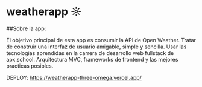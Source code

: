 # weatherapp ☼

##Sobre la app:

El objetivo principal de esta app es consumir la API de Open Weather.
Tratar de construir una interfaz de usuario amigable, simple y sencilla.
Usar las tecnologias aprendidas en la carrera de desarrollo web fullstack de apx.school.
Arquitectura MVC, frameworks de frontend y las mejores practicas posibles.

DEPLOY: https://weatherapp-three-omega.vercel.app/
